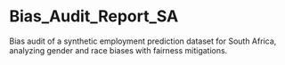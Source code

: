 # Bias_Audit_Report_SA
Bias audit of a synthetic employment prediction dataset for South Africa, analyzing gender and race biases with fairness mitigations.
